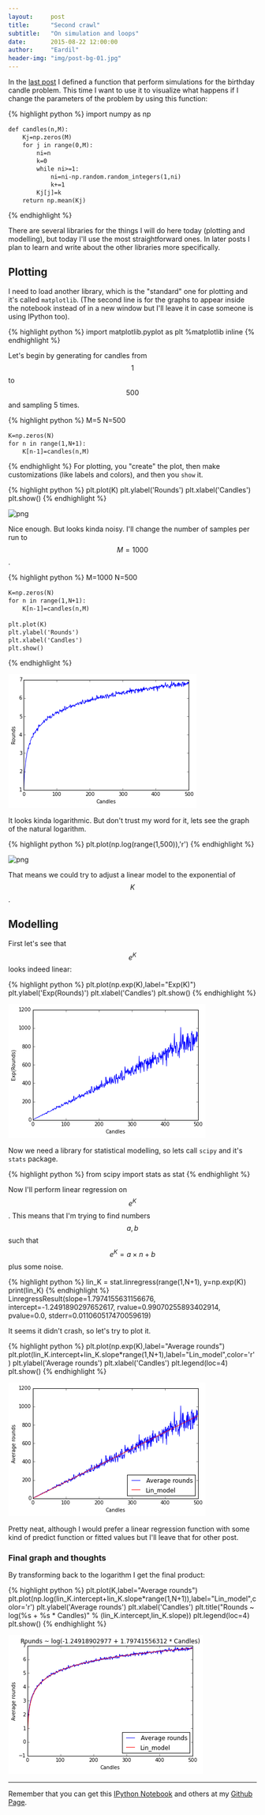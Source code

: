 ```yaml
---
layout:     post
title:      "Second crawl"
subtitle:   "On simulation and loops"
date:       2015-08-22 12:00:00
author:     "Eardil"
header-img: "img/post-bg-01.jpg"
---
```

In the [last post](http://eardil.github.io/2015/08/19/first-crawl/) I defined a function that perform simulations for the birthday candle problem. This time I want to use it to visualize what happens if I change the parameters of the problem by using this function:

{% highlight python %}
    import numpy as np
    
    def candles(n,M):
        Kj=np.zeros(M)
        for j in range(0,M):
            ni=n
            k=0
            while ni>=1:
                ni=ni-np.random.random_integers(1,ni)
                k+=1
            Kj[j]=k
        return np.mean(Kj)
{% endhighlight %}

There are several libraries for the things I will do here today (plotting and modelling), but today I'll use the most straightforward ones. In later posts I plan to learn and write about the other libraries more specifically.

## Plotting
I need to load another library, which is the "standard" one for plotting and it's called `matplotlib`. (The second line is for the graphs to appear inside the notebook instead of in a new window but I'll leave it in case someone is using IPython too).

{% highlight python %}
    import matplotlib.pyplot as plt
    %matplotlib inline
{% endhighlight %}

Let's begin by generating for candles from $$1$$ to $$500$$ and sampling 5 times.

{% highlight python %}
    M=5
    N=500
    
    K=np.zeros(N)
    for n in range(1,N+1):
        K[n-1]=candles(n,M)
{% endhighlight %}
For plotting, you "create" the plot, then make customizations (like labels and colors), and then you `show` it.

{% highlight python %}
    plt.plot(K)
    plt.ylabel('Rounds')
    plt.xlabel('Candles')
    plt.show()
{% endhighlight %}

![png](http://eardil.github.io/img/2015-08-22-second-crawl_files/2015-08-22-second-crawl_8_0.png)


Nice enough. But looks kinda noisy. I'll change the number of samples per run to $$M=1000$$.

{% highlight python %}
    M=1000
    N=500
    
    K=np.zeros(N)
    for n in range(1,N+1):
        K[n-1]=candles(n,M)
    
    plt.plot(K)
    plt.ylabel('Rounds')
    plt.xlabel('Candles')
    plt.show()
{% endhighlight %}

![png](../img/2015-08-22-second-crawl_files/2015-08-22-second-crawl_10_0.png)


It looks kinda logarithmic. But don't trust my word for it, lets see the graph of the natural logarithm.

{% highlight python %}
    plt.plot(np.log(range(1,500)),'r')
{% endhighlight %}

![png](/images/2015-08-22-second-crawl_files/2015-08-22-second-crawl_12_1.png)


That means we could try to adjust a linear model to the exponential of $$K$$.

## Modelling

First let's see that $$e^K$$ looks indeed linear:

{% highlight python %}
    plt.plot(np.exp(K),label="Exp(K)")
    plt.ylabel('Exp(Rounds)')
    plt.xlabel('Candles')
    plt.show()
{% endhighlight %}

![png](../img/2015-08-22-second-crawl_files/2015-08-22-second-crawl_15_0.png)


Now we need a library for statistical modelling, so lets call `scipy` and it's `stats` package.

{% highlight python %}
    from scipy import stats as stat
{% endhighlight %}

Now I'll perform linear regression on $$e^K$$. This means that I'm trying to find numbers $$a,b$$ such that $$e^K = a\times n+b$$ plus some noise.

{% highlight python %}
    lin_K = stat.linregress(range(1,N+1), y=np.exp(K))
    print(lin_K)
{% endhighlight %}
    LinregressResult(slope=1.7974155631156676, intercept=-1.2491890297652617, rvalue=0.99070255893402914, pvalue=0.0, stderr=0.011060517470059619)
    

It seems it didn't crash, so let's try to plot it.

{% highlight python %}
    plt.plot(np.exp(K),label="Average rounds")
    plt.plot(lin_K.intercept+lin_K.slope*range(1,N+1),label="Lin_model",color='r')
    plt.ylabel('Average rounds')
    plt.xlabel('Candles')
    plt.legend(loc=4)
    plt.show()
{% endhighlight %}

![png](../img/2015-08-22-second-crawl_files/2015-08-22-second-crawl_21_0.png)


Pretty neat, although I would prefer a linear regression function with some kind of predict function or fitted values but I'll leave that for other post.

### Final graph and thoughts
By transforming back to the logarithm I get the final product:

{% highlight python %}
    plt.plot(K,label="Average rounds")
    plt.plot(np.log(lin_K.intercept+lin_K.slope*range(1,N+1)),label="Lin_model",color='r')
    plt.ylabel('Average rounds')
    plt.xlabel('Candles')
    plt.title("Rounds ~ log(%s + %s * Candles)" % (lin_K.intercept,lin_K.slope))
    plt.legend(loc=4)
    plt.show()
{% endhighlight %}

![png](../img/2015-08-22-second-crawl_files/2015-08-22-second-crawl_23_0.png)


---

Remember that you can get this [IPython Notebook](https://github.com/eardil/Blog_Code/blob/master/2015-08-22-second-crawl/2015-08-22-second-crawl.ipynb) and others at my [Github Page](https://github.com/eardil).

